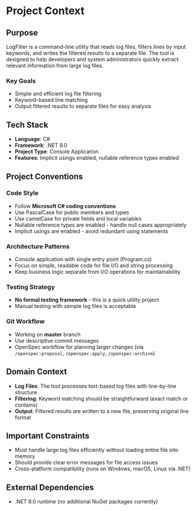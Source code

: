 # Project Context

## Purpose
LogFilter is a command-line utility that reads log files, filters lines by input keywords, and writes the filtered results to a separate file. The tool is designed to help developers and system administrators quickly extract relevant information from large log files.

### Key Goals
- Simple and efficient log file filtering
- Keyword-based line matching
- Output filtered results to separate files for easy analysis

## Tech Stack
- **Language**: C#
- **Framework**: .NET 9.0
- **Project Type**: Console Application
- **Features**: Implicit usings enabled, nullable reference types enabled

## Project Conventions

### Code Style
- Follow **Microsoft C# coding conventions**
- Use PascalCase for public members and types
- Use camelCase for private fields and local variables
- Nullable reference types are enabled - handle null cases appropriately
- Implicit usings are enabled - avoid redundant using statements

### Architecture Patterns
- Console application with single entry point (Program.cs)
- Focus on simple, readable code for file I/O and string processing
- Keep business logic separate from I/O operations for maintainability

### Testing Strategy
- **No formal testing framework** - this is a quick utility project
- Manual testing with sample log files is acceptable

### Git Workflow
- Working on **master** branch
- Use descriptive commit messages
- OpenSpec workflow for planning larger changes (via `/openspec:proposal`, `/openspec:apply`, `/openspec:archive`)

## Domain Context
- **Log Files**: The tool processes text-based log files with line-by-line structure
- **Filtering**: Keyword matching should be straightforward (exact match or contains)
- **Output**: Filtered results are written to a new file, preserving original line format

## Important Constraints
- Must handle large log files efficiently without loading entire file into memory
- Should provide clear error messages for file access issues
- Cross-platform compatibility (runs on Windows, macOS, Linux via .NET)

## External Dependencies
- .NET 9.0 runtime (no additional NuGet packages currently)
